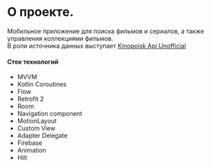 # О проектe.

Мобильное приложение для поиска фильмов и сериалов, а также управления коллекциями фильмов.  
В роли источника данных выступает [Kinopoisk Api Unofficial](https://kinopoiskapiunofficial.tech/)

#### Стек технологий

- MVVM
- Kotlin Coroutines
- Flow
- Retrofit 2
- Room
- Navigation component
- MotionLayout
- Custom View
- Adapter Delegate
- Firebase
- Animation
- Hilt

<p float="left">



</p>